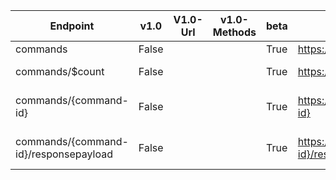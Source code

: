 | Endpoint | v1.0 | V1.0-Url | v1.0-Methods | beta | Beta-Url | Beta-Methods | Path | Root | Children | Segment |
| ----------| ----------| ----------| ----------| ----------| ----------| ----------| ----------| ----------| ----------| ----------|
| commands| False| | | True| https://graph.microsoft.com/beta/commands| Get Post| commands| commands| 2| commands|
| commands/$count| False| | | True| https://graph.microsoft.com/beta/commands/$count| Get| commands $count| commands| 0| $count|
| commands/{command-id}| False| | | True| https://graph.microsoft.com/beta/commands/{command-id}| Get Patch Delete| commands {command-id}| commands| 1| {command-id}|
| commands/{command-id}/responsepayload| False| | | True| https://graph.microsoft.com/beta/commands/{command-id}/responsepayload| Get| commands {command-id} responsepayload| commands| 0| responsepayload|
